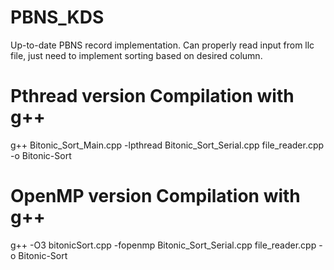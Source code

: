 # PBNS_KDS

Up-to-date PBNS record implementation. Can properly read input from llc file, just need to implement sorting based on desired column.

# Pthread version Compilation with g++
g++ Bitonic_Sort_Main.cpp -lpthread Bitonic_Sort_Serial.cpp file_reader.cpp -o Bitonic-Sort

# OpenMP version Compilation with g++
g++ -O3 bitonicSort.cpp -fopenmp Bitonic_Sort_Serial.cpp file_reader.cpp -o Bitonic-Sort

